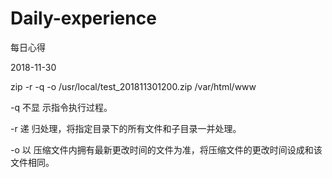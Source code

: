 # Daily-experience
每日心得

2018-11-30

zip -r -q -o /usr/local/test_201811301200.zip  /var/html/www

-q   不显 示指令执行过程。

-r   递 归处理，将指定目录下的所有文件和子目录一并处理。

-o   以 压缩文件内拥有最新更改时间的文件为准，将压缩文件的更改时间设成和该文件相同。
